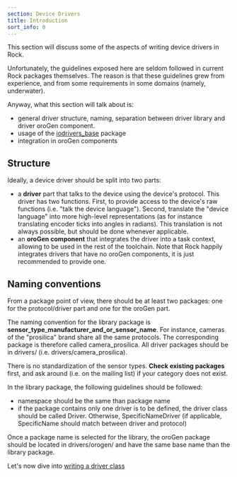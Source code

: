 ```yaml
---
section: Device Drivers
title: Introduction
sort_info: 0
---
```


This section will discuss some of the aspects of writing device drivers in Rock.

Unfortunately, the guidelines exposed here are seldom followed in current Rock
packages themselves. The reason is that these guidelines grew from experience,
and from some requirements in some domains (namely, underwater).

Anyway, what this section will talk about is:

 * general driver structure, naming, separation between driver library
   and driver oroGen component.
 * usage of the
   [iodrivers_base](https://github.com/rock-core/drivers-iodrivers_base)
   package
 * integration in oroGen components

Structure
---------
Ideally, a device driver should be split into two parts:

 * a __driver__ part that talks to the device using the device's protocol. This
   driver has two functions. First, to provide access to the device's raw
   functions (i.e. "talk the device language"). Second, translate the "device
   language" into more high-level representations (as for instance translating
   encoder ticks into angles in radians). This translation is not always
   possible, but should be done whenever applicable.
 * an __oroGen component__ that integrates the driver into a task context, allowing
   to be used in the rest of the toolchain. Note that Rock happily integrates
   drivers that have no oroGen components, it is just recommended to provide
   one.

Naming conventions
------------------

From a package point of view, there should be at least two packages: one for the
protocol/driver part and one for the oroGen part.

The naming convention for the library package is
__sensor_type__\___manufacturer_and_or_sensor_name__. For instance, cameras of the
"prosilica" brand share all the same protocols. The corresponding package is
therefore called camera_prosilica. All driver packages should be in drivers/
(i.e. drivers/camera_prosilica).

There is no standardization of the sensor types. __Check existing packages__
first, and ask around (i.e. on the mailing list) if your category does not
exist.

In the library package, the following guidelines should be followed:

 * namespace should be the same than package name
 * if the package contains only one driver is to be defined, the driver class
   should be called Driver. Otherwise, SpecificNameDriver (if applicable,
   SpecificName should match between driver and protocol)

Once a package name is selected for the library, the oroGen package should be
located in drivers/orogen/ and have the same base name than the library package.

Let's now dive into [writing a driver class](writing_driver.html)


